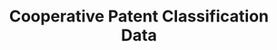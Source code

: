 ---
bigquery: https://console.cloud.google.com/bigquery?p=patents-public-data&d=cpc&page=dataset
citation: '“Cooperative Patent Classification” by the EPO and USPTO, for public use. '
contributors: EPO, USPTO
cost: None
description: Cooperative Patent Classification Data contains the scheme and definitions
  of the Cooperative Patent Classification system for classifying patent documents.
  The CPC is the result of a partnership between the EPO and the USPTO in their joint
  effort to develop a common, internationally compatible classification system for
  technical documents, in particular patent publications, which will be used by both
  offices in the patent granting process
documentation: https://www.cooperativepatentclassification.org/cpcSchemeAndDefinitions
last_edit: Mon, 04 Apr 2022 19:07:06 GMT
location: https://www.cooperativepatentclassification.org/index
maintained_by: USPTO, EPO
schema_fields: '[''limiting_references'', ''titleFull'', ''title_part'', ''dateRevised'',
  ''additional_only'', ''residualReferences'', ''informativeReferences'', ''child_groups'',
  ''not_allocatable'', ''level'', ''informative_references'', ''glossary'', ''sizeCache'',
  ''breakdown_code'', ''definition'', ''notAllocatable'', ''limitingReferences'',
  ''title_full'', ''synonyms'', ''ipcConcordant'', ''residual_references'', ''date_revised'',
  ''parents'', ''childGroups'', ''titlePart'', ''symbol'', ''ipc_concordant'', ''children'',
  ''applicationReferences'', ''breakdownCode'', ''status'', ''application_references'']'
shortname: cooperative_patent_classification
tags:
- patents
- science
title: Cooperative Patent Classification Data
uuid: 984374a7-16e9-4b35-9445-458daceb01bf
---